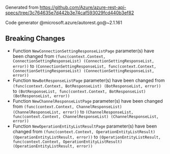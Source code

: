 Generated from https://github.com/Azure/azure-rest-api-specs/tree/3c764635e7d442b3e74caf593029fcd440b3ef82

Code generator @microsoft.azure/autorest.go@~2.1.161

## Breaking Changes

- Function `NewConnectionSettingResponseListPage` parameter(s) have been changed from `(func(context.Context, ConnectionSettingResponseList) (ConnectionSettingResponseList, error))` to `(ConnectionSettingResponseList, func(context.Context, ConnectionSettingResponseList) (ConnectionSettingResponseList, error))`
- Function `NewBotResponseListPage` parameter(s) have been changed from `(func(context.Context, BotResponseList) (BotResponseList, error))` to `(BotResponseList, func(context.Context, BotResponseList) (BotResponseList, error))`
- Function `NewChannelResponseListPage` parameter(s) have been changed from `(func(context.Context, ChannelResponseList) (ChannelResponseList, error))` to `(ChannelResponseList, func(context.Context, ChannelResponseList) (ChannelResponseList, error))`
- Function `NewOperationEntityListResultPage` parameter(s) have been changed from `(func(context.Context, OperationEntityListResult) (OperationEntityListResult, error))` to `(OperationEntityListResult, func(context.Context, OperationEntityListResult) (OperationEntityListResult, error))`
